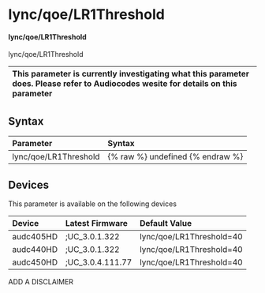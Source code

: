 ﻿---
description: lync/qoe/LR1Threshold
search: false
---

# lync/qoe/LR1Threshold

#### lync/qoe/LR1Threshold

lync/qoe/LR1Threshold


| This parameter is currently investigating what this parameter does. Please refer to Audiocodes wesite for details on this parameter | 
| :--- |

## Syntax
| Parameter | Syntax |
| :--- | :--- |
|lync/qoe/LR1Threshold | {% raw %} undefined {% endraw %}|

## Devices
This parameter is available on the following devices

| Device | Latest Firmware | Default Value |
|:---|:---|:---|
| audc405HD | ;UC_3.0.1.322 | lync/qoe/LR1Threshold=40 
| audc440HD | ;UC_3.0.1.322 | lync/qoe/LR1Threshold=40 
| audc450HD | ;UC_3.0.4.111.77 | lync/qoe/LR1Threshold=40 

ADD A DISCLAIMER
